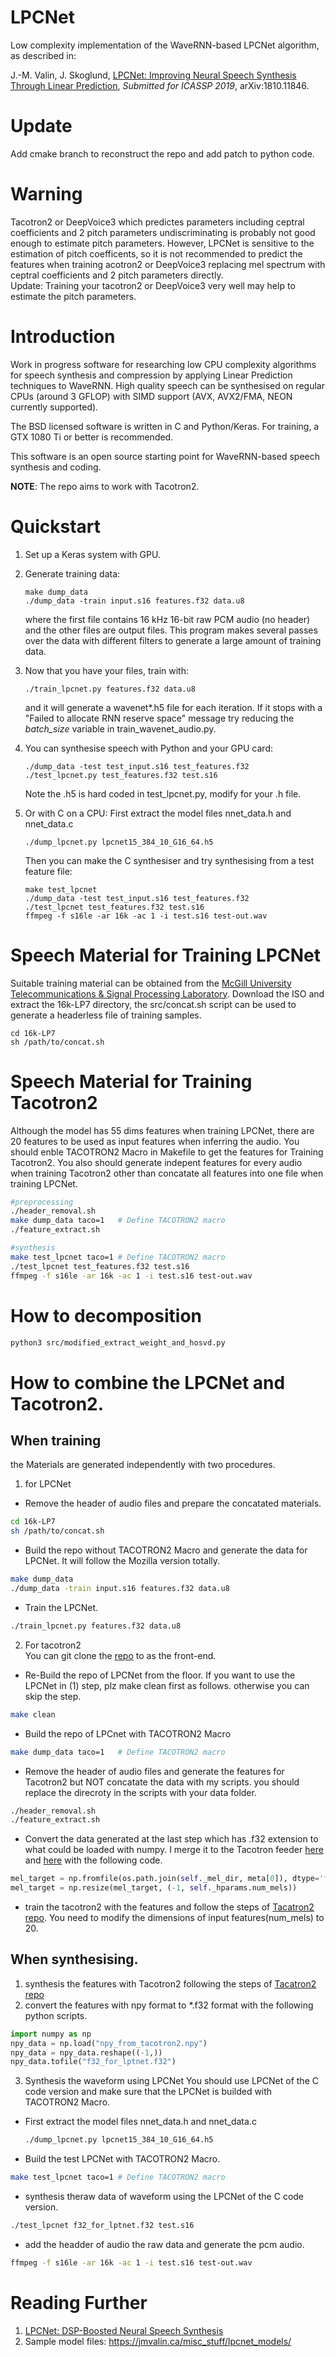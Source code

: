 # LPCNet

Low complexity implementation of the WaveRNN-based LPCNet algorithm, as described in:

J.-M. Valin, J. Skoglund, [LPCNet: Improving Neural Speech Synthesis Through Linear Prediction](https://jmvalin.ca/papers/lpcnet_icassp2019.pdf), *Submitted for ICASSP 2019*, arXiv:1810.11846.
# Update    
Add cmake  branch to reconstruct the repo and add patch to python code.   
# Warning
Tacotron2 or DeepVoice3 which predictes parameters including ceptral coefficients and 2 pitch parameters undiscriminating is probably not good enough to estimate pitch parameters. However, LPCNet is sensitive to the estimation of pitch coefficents, so it is not recommended to predict the features when training acotron2 or DeepVoice3 replacing mel spectrum with ceptral coefficients and 2 pitch parameters directly.    
Update:
Training your tacotron2 or DeepVoice3 very well may help to estimate the pitch parameters.

# Introduction

Work in progress software for researching low CPU complexity algorithms for speech synthesis and compression by applying Linear Prediction techniques to WaveRNN. High quality speech can be synthesised on regular CPUs (around 3 GFLOP) with SIMD support (AVX, AVX2/FMA, NEON currently supported).

The BSD licensed software is written in C and Python/Keras. For training, a GTX 1080 Ti or better is recommended.

This software is an open source starting point for WaveRNN-based speech synthesis and coding.

__NOTE__: The repo aims to work with Tacotron2.

# Quickstart

1. Set up a Keras system with GPU.

1. Generate training data:
   ```
   make dump_data
   ./dump_data -train input.s16 features.f32 data.u8
   ```
   where the first file contains 16 kHz 16-bit raw PCM audio (no header) and the other files are output files. This program makes several passes over the data with different filters to generate a large amount of training data.

1. Now that you have your files, train with:
   ```
   ./train_lpcnet.py features.f32 data.u8
   ```
   and it will generate a wavenet*.h5 file for each iteration. If it stops with a 
   "Failed to allocate RNN reserve space" message try reducing the *batch\_size* variable in train_wavenet_audio.py.

1. You can synthesise speech with Python and your GPU card:
   ```
   ./dump_data -test test_input.s16 test_features.f32
   ./test_lpcnet.py test_features.f32 test.s16
   ```
   Note the .h5 is hard coded in test_lpcnet.py, modify for your .h file.

1. Or with C on a CPU:
   First extract the model files nnet_data.h and nnet_data.c
   ```
   ./dump_lpcnet.py lpcnet15_384_10_G16_64.h5
   ```
   Then you can make the C synthesiser and try synthesising from a test feature file:
   ```
   make test_lpcnet
   ./dump_data -test test_input.s16 test_features.f32
   ./test_lpcnet test_features.f32 test.s16
   ffmpeg -f s16le -ar 16k -ac 1 -i test.s16 test-out.wav
   ```
 
# Speech Material for Training LPCNet

Suitable training material can be obtained from the [McGill University Telecommunications & Signal Processing Laboratory](http://www-mmsp.ece.mcgill.ca/Documents/Data/).  Download the ISO and extract the 16k-LP7 directory, the src/concat.sh script can be used to generate a headerless file of training samples.
```
cd 16k-LP7
sh /path/to/concat.sh
```

# Speech Material for Training Tacotron2
Although the model has 55 dims features when training LPCNet, there are 20 features to be used as input features when inferring the audio. You should enble TACOTRON2 Macro in Makefile to get the features for Training Tacotron2. You also should generate indepent features for every audio when training Tacotron2 other than concatate all features into one file when training LPCNet.
```bash
#preprocessing
./header_removal.sh
make dump_data taco=1   # Define TACOTRON2 macro
./feature_extract.sh
```
```bash
#synthesis
make test_lpcnet taco=1 # Define TACOTRON2 macro
./test_lpcnet test_features.f32 test.s16
ffmpeg -f s16le -ar 16k -ac 1 -i test.s16 test-out.wav
```
# How to decomposition

```bash
python3 src/modified_extract_weight_and_hosvd.py
```
# How to combine the LPCNet and Tacotron2.  
## When training  
the Materials are generated independently with two procedures.
1. for LPCNet   
* Remove the header of audio files and prepare the concatated materials.
```bash
cd 16k-LP7
sh /path/to/concat.sh
```
* Build the repo without TACOTRON2 Macro and generate the data for LPCNet. It will follow the Mozilla version totally.   
```bash
make dump_data
./dump_data -train input.s16 features.f32 data.u8
```
* Train the LPCNet.   
```bash
./train_lpcnet.py features.f32 data.u8
``` 

2. For tacotron2    
You can git clone the [repo](https://github.com/Rayhane-mamah/Tacotron-2) to as the front-end.    
* Re-Build the repo of LPCNet from the floor. If you want to use the LPCNet in (1) step, plz make clean first as follows. otherwise you can skip the step.
```bash
make clean
```
* Build the repo of LPCnet with TACOTRON2 Macro    
```bash
make dump_data taco=1   # Define TACOTRON2 macro
```
* Remove the header of audio files and generate the features for Tacotron2 but NOT concatate the data with my scripts. you should replace the direcroty in the scripts with your data folder.
```bash
./header_removal.sh
./feature_extract.sh
```
* Convert the data generated at the last step which has .f32 extension to what could be loaded with numpy. I merge it to the Tacotron feeder [here](https://github.com/Rayhane-mamah/Tacotron-2/blob/master/tacotron/feeder.py#L192) and [here](https://github.com/Rayhane-mamah/Tacotron-2/blob/master/tacotron/feeder.py#L128) with the following code.
```python
mel_target = np.fromfile(os.path.join(self._mel_dir, meta[0]), dtype='float32')
mel_target = np.resize(mel_target, (-1, self._hparams.num_mels))
```
* train the tacotron2 with the features  and follow the steps of [Tacatron2 repo](https://github.com/Rayhane-mamah/Tacotron-2). You need to modify the dimensions of input features(num_mels) to 20.

## When synthesising.
1. synthesis the features with Tacotron2 following the steps of [Tacatron2 repo](https://github.com/Rayhane-mamah/Tacotron-2)   
2. convert the features with npy format to \*.f32 format with the following python scripts.
```python
import numpy as np
npy_data = np.load("npy_from_tacotron2.npy")
npy_data = npy_data.reshape((-1,))
npy_data.tofile("f32_for_lptnet.f32")
```
3. Synthesis the waveform using LPCNet
You should  use LPCNet of the C code version and make sure that the LPCNet is builded with TACOTRON2 Macro.    
* First extract the model files nnet_data.h and nnet_data.c
   ```bash
   ./dump_lpcnet.py lpcnet15_384_10_G16_64.h5
   ```
* Build the test LPCNet with TACOTRON2 Macro.   
``` bash
make test_lpcnet taco=1 # Define TACOTRON2 macro
```
* synthesis theraw data of waveform using the LPCNet of the C code version.
``` bash
./test_lpcnet f32_for_lptnet.f32 test.s16
```
* add the headder of audio the raw data and generate the pcm audio.
``` bash
ffmpeg -f s16le -ar 16k -ac 1 -i test.s16 test-out.wav
```

# Reading Further

1. [LPCNet: DSP-Boosted Neural Speech Synthesis](https://people.xiph.org/~jm/demo/lpcnet/)
2. Sample model files:
https://jmvalin.ca/misc_stuff/lpcnet_models/


